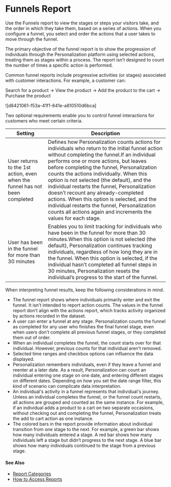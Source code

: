 

# Funnels Report

Use the Funnels report to view the stages or steps your visitors take, and the
order in which they take them, based on a series of actions. When you
configure a funnel, you select and order the actions that a user takes to move
through the funnel.

The primary objective of the funnel report is to show the progression of
individuals through the Personalization platform using selected actions,
treating them as stages within a process. The report isn’t designed to count
the number of times a specific action is performed.

Common funnel reports include progressive activities (or stages) associated
with customer interactions. For example, a customer can:

Search for a product → View the product → Add the product to the cart →
Purchase the product

![d8421061-f53a-41f1-841e-a810510d6bca]

Two optional requirements enable you to control funnel interactions for
customers who meet certain criteria.

Setting | Description  
---|---  
User returns to the 1st action, even when the funnel has not been completed | Defines how Personalization counts actions for individuals who return to the initial funnel action without completing the funnel.If an individual performs one or more actions, but leaves before completing the funnel, Personalization counts the actions individually. When this option is not selected (the default), and the individual restarts the funnel, Personalization doesn’t recount any already-completed actions. When this option is selected, and the individual restarts the funnel, Personalization counts all actions again and increments the values for each stage.  
User has been in the funnel for more than 30 minutes | Enables you to limit tracking for individuals who have been in the funnel for more than 30 minutes.When this option is not selected (the default), Personalization continues tracking individuals, regardless of how long they are in the funnel. When this option is selected, if the individual hasn’t completed all funnel steps in 30 minutes, Personalization resets the individual’s progress to the start of the funnel.  
  
When interpreting funnel results, keep the following considerations in mind.

  * The funnel report shows where individuals primarily enter and exit the funnel. It isn’t intended to report action counts. The values in the funnel report don’t align with the actions report, which tracks activity organized by actions recorded in the dataset.
  * A user can enter a funnel at any stage. Personalization counts the funnel as completed for any user who finishes the final funnel stage, even when users don’t complete all previous funnel stages, or they completed them out of order.
  * When an individual completes the funnel, the count starts over for that individual. However, previous counts for that individual aren’t removed.
  * Selected time ranges and checkbox options can influence the data displayed.
  * Personalization remembers individuals, even if they leave a funnel and reenter at a later date. As a result, Personalization can count an individual entering one stage on one date, and entering different stages on different dates. Depending on how you set the date range filter, this kind of scenario can complicate data interpretation.
  * An individual's activity in a funnel represents that individual's journey. Unless an individual completes the funnel, or the funnel count restarts, all actions are grouped and counted as the same instance. For example, if an individual adds a product to a cart on two separate occasions, without checking out and completing the funnel, Personalization treats the add to cart action as one instance.
  * The colored bars in the report provide information about individual transition from one stage to the next. For example, a green bar shows how many individuals entered a stage. A red bar shows how many individuals left a stage but didn’t progress to the next stage. A blue bar shows how many individuals continued to the stage from a previous stage.

#### See Also

  * [Report Categories](https://help.salesforce.com/s/articleView?id=sf.mc_pers_report_categories.htm&language=en_US&type=5 "Marketing Cloud Personalization provides reports that cover a number of categories. These reports provide metrics about user-focused activities, results and goal completions, customer visits and engagement, and metrics to help manage your Marketing Cloud Personalization product consumption.")
  * [How to Access Reports](https://help.salesforce.com/s/articleView?id=sf.mc_pers_report_access.htm&language=en_US&type=5 "Access Personalization reports to view sophisticated yet easy-to-understand analytics, statistics, and attribution metrics. By default, Personalization shows the Reports Dashboard as the first page.")

